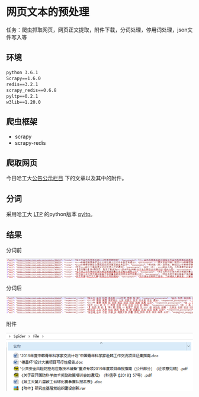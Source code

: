 # 网页文本的预处理
任务：爬虫抓取网页，网页正文提取，附件下载，分词处理，停用词处理，json文件写入等

## 环境
	python 3.6.1
	Scrapy==1.6.0
	redis==3.2.1
	scrapy_redis==0.6.8
	pyltp==0.2.1
	w3lib==1.20.0

## 爬虫框架
- scrapy
- scrapy-redis

## 爬取网页

今日哈工大[公告公示栏目](http://today.hit.edu.cn/category/10) 下的文章以及其中的附件。

## 分词

采用哈工大 [LTP](https://github.com/HIT-SCIR/ltp) 的python版本 [pyltp](https://github.com/HIT-SCIR/pyltp)。

## 结果

分词前

![](./imgs/data1.png)

分词后

![](./imgs/data2.png)

附件

![](./imgs/file.png)